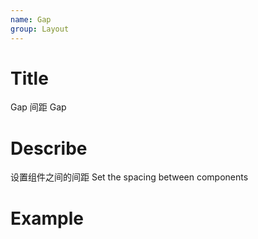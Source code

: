```yaml
---
name: Gap
group: Layout
---
```


# Title

Gap 间距
Gap

# Describe

设置组件之间的间距
Set the spacing between components

# Example

